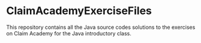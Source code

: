 # ClaimAcademyExerciseFiles
This repository contains all the Java source codes solutions to the exercises on Claim Academy for the Java introductory class. 
